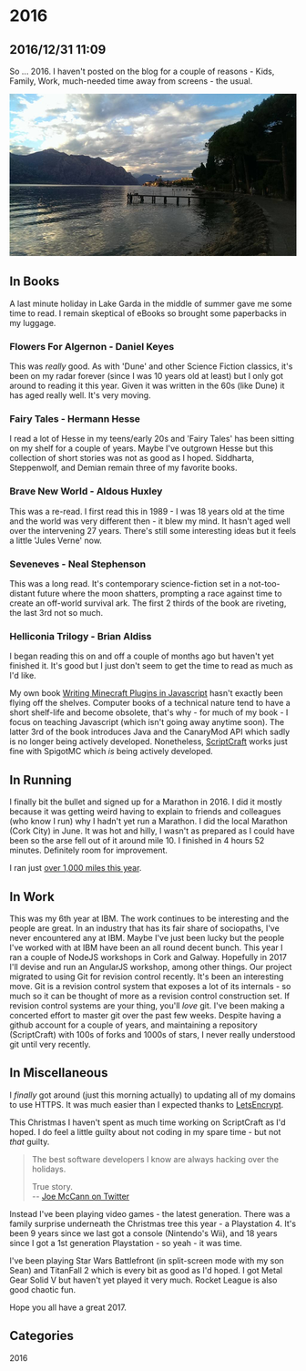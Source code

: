 # 2016
## 2016/12/31 11:09

So ... 2016. I haven't posted on the blog for a couple of reasons - Kids, 
Family, Work, much-needed time away from screens - the usual.

![Lake Garda Sunset](images/lakegarda.jpg)

## In Books
A last minute holiday in Lake Garda in the middle of summer gave me some 
time to read. I remain skeptical of eBooks so brought some paperbacks in 
my luggage.

### Flowers For Algernon - Daniel Keyes
This was _really_ good. As with 'Dune' and other Science Fiction 
classics, it's been on my radar forever (since I was 10 years old at 
least) but I only got around to reading it this year. Given it was 
written in the 60s (like Dune) it has aged really well. It's very moving.

### Fairy Tales - Hermann Hesse
I read a lot of Hesse in my teens/early 20s and 'Fairy Tales' has been 
sitting on my shelf for a couple of years. Maybe I've outgrown Hesse but 
this collection of short stories was not as good as I hoped. Siddharta, 
Steppenwolf, and Demian remain three of my favorite books.

### Brave New World - Aldous Huxley
This was a re-read. I first read this in 1989 - I was 18 years old at 
the time and the world was very different then - it blew my mind. It 
hasn't aged well over the intervening 27 years. There's still some 
interesting ideas but it feels a little 'Jules Verne' now.

### Seveneves - Neal Stephenson
This was a long read. It's contemporary science-fiction set in a 
not-too-distant future where the moon shatters, prompting a race against 
time to create an off-world survival ark. The first 2 thirds of the book 
are riveting, the last 3rd not so much.

### Helliconia Trilogy - Brian Aldiss
I began reading this on and off a couple of months ago but haven't yet 
finished it. It's good but I just don't seem to get the time to read as 
much as I'd like.

My own book [Writing Minecraft Plugins in Javascript][book] hasn't 
exactly been flying off the shelves. Computer books of a technical 
nature tend to have a short shelf-life and become obsolete, that's why - 
for much of my book - I focus on teaching Javascript (which isn't going 
away anytime soon). The latter 3rd of the book introduces Java and the 
CanaryMod API which sadly is no longer being actively developed. 
Nonetheless, [ScriptCraft][sc] works just fine with SpigotMC which _is_ 
being actively developed.

[book]: https://www.amazon.co.uk/Beginners-Writing-Minecraft-Plugins-JavaScript/dp/0133930149
[sc]: https://scriptcraftjs.org

## In Running
I finally bit the bullet and signed up for a Marathon in 2016. I did it mostly because it was getting weird having to explain to friends and colleagues (who know I run) why I hadn't yet run a Marathon. I did the local Marathon (Cork City) in June. It was hot and hilly, I wasn't as prepared as I could have been so the arse fell out of it around mile 10. I finished in 4 hours 52 minutes. Definitely room for improvement.

I ran just [over 1,000 miles this year][strava].

[strava]: https://2016.strava.com/en-us/share/2838472

## In Work
This was my 6th year at IBM. The work continues to be interesting and the people are great. In an industry that has its fair share of sociopaths, I've never encountered any at IBM. Maybe I've just been lucky but the people I've worked with at IBM have been an all round decent bunch. This year I ran a couple of NodeJS workshops in Cork and Galway. Hopefully in 2017 I'll devise and run an AngularJS workshop, among other things. Our project migrated to using Git for revision control recently. It's been an interesting move. Git is a revision control system that exposes a lot of its internals - so much so it can be thought of more as a revision control construction set. If revision control systems are your thing, you'll _love_ git. I've been making a concerted effort to master git over the past few weeks. Despite having a github account for a couple of years, and maintaining a repository (ScriptCraft) with 100s of forks and 1000s of stars, I never really understood git until very recently.


## In Miscellaneous

I _finally_ got around (just this morning actually) to updating all of my domains to use HTTPS. It was much easier than I expected thanks to [LetsEncrypt][le].

This Christmas I haven't spent as much time working on ScriptCraft as I'd hoped. I do feel a little guilty about not coding in my spare time - but not _that_ guilty.

> The best software developers I know are always hacking over the holidays.
> 
> True story.  
> -- [Joe McCann on Twitter][jmtw]

[jmtw]: https://twitter.com/joemccann/status/812732099027419139

Instead I've been playing video games - the latest generation. There was a family surprise underneath the Christmas tree this year - a Playstation 4. It's been 9 years since we last got a console (Nintendo's Wii), and 18 years since I got a 1st generation Playstation - so yeah - it was time.

I've been playing Star Wars Battlefront (in split-screen mode with my son Sean) and TitanFall 2 which is every bit as good as I'd hoped. I got Metal Gear Solid V but haven't yet played it very much. Rocket League is also good chaotic fun.


[le]: https://www.digitalocean.com/community/tutorials/how-to-set-up-let-s-encrypt-certificates-for-multiple-apache-virtual-hosts-on-ubuntu-14-04

Hope you all have a great 2017.

## Categories
2016
